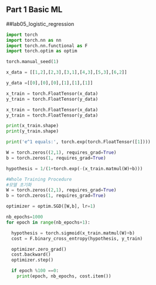 ## Part 1 Basic ML

##lab05_logistic_regression



```python
import torch
import torch.nn as nn
import torch.nn.functional as F
import torch.optim as optim

torch.manual_seed(1)
```

```python
x_data = [[1,2],[2,3],[3,1],[4,3],[5,3],[6,2]]

y_data =[[0],[0],[0],[1],[1],[1]]
```

```python
x_train = torch.FloatTensor(x_data)
y_train = torch.FloatTensor(y_data)
```

```python
x_train = torch.FloatTensor(x_data)
y_train = torch.FloatTensor(y_data)
```

```python
print(x_train.shape)
print(y_train.shape)
```

```python
print('e^1 equals:', torch.exp(torch.FloatTensor([1])))
```

```python
W = torch.zeros((2,1), requires_grad=True)
b = torch.zeros(1, requires_grad=True)
```

```python
hypothesis = 1/(1+torch.exp(-(x_train.matmul(W)+b)))
```



```python
#Whole Training Procedure
#모델 초기화
W = torch.zeros((2,1), requires_grad=True)
b = torch.zeros(1, requires_grad=True)

optimizer = optim.SGD([W,b], lr=1)

nb_epochs=1000
for epoch in range(nb_epochs+1):

  hypothesis = torch.sigmoid(x_train.matmul(W)+b)
  cost = F.binary_cross_entropy(hypothesis, y_train)

  optimizer.zero_grad()
  cost.backward()
  optimizer.step()

  if epoch %100 ==0:
    print(epoch, nb_epochs, cost.item())
```

